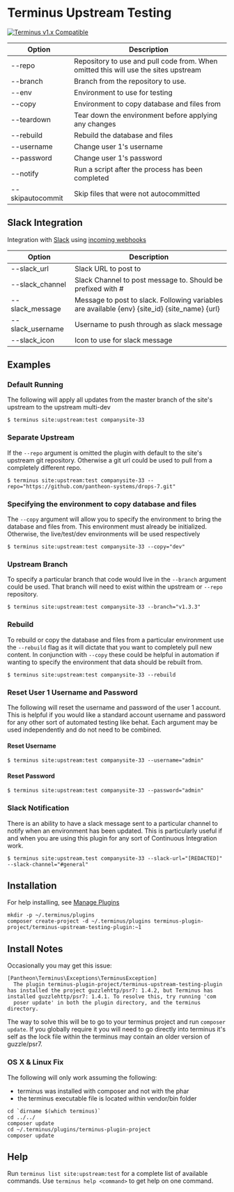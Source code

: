# Terminus Upstream Testing

[![Terminus v1.x Compatible](https://img.shields.io/badge/terminus-v1.x-green.svg)](https://github.com/terminus-plugin-project/terminus-upstream-testing/tree/1.x)

| Option                | Description    |
| --------------------- | -------------- |
| --repo                | Repository to use and pull code from. When omitted this will use the sites upstream |
| --branch              | Branch from the repository to use. |
| --env                 | Environment to use for testing |
| --copy                | Environment to copy database and files from |
| --teardown            | Tear down the environment before applying any changes |
| --rebuild             | Rebuild the database and files |
| --username            | Change user 1's username |
| --password            | Change user 1's password |
| --notify              | Run a script after the process has been completed |
| --skipautocommit      | Skip files that were not autocommitted |

## Slack Integration

Integration with [Slack](https://slack.com) using [incoming webhooks](https://my.slack.com/services/new/incoming-webhook)

| Option                | Description |
| --------------------- | ----------- |
| --slack_url           | Slack URL to post to |
| --slack_channel       | Slack Channel to post message to. Should be prefixed with \# |
| --slack_message       | Message to post to slack. Following variables are available {env} {site_id} {site_name} {url}|
| --slack_username      | Username to push through as slack message |
| --slack_icon          | Icon to use for slack message |

## Examples
### Default Running
The following will apply all updates from the master branch of the site's upstream to the upstream multi-dev 
```
$ terminus site:upstream:test companysite-33
```

### Separate Upstream
If the `--repo` argument is omitted the plugin with default to the site's upstream git repository. Otherwise a git
url could be used to pull from a completely different repo.
```
$ terminus site:upstream:test companysite-33 --repo="https://github.com/pantheon-systems/drops-7.git"
```

### Specifying the environment to copy database and files
The `--copy` argument will allow you to specify the environment to bring the database and files from. This environment
must already be initialized. Otherwise, the live/test/dev environments will be used respectively  
```
$ terminus site:upstream:test companysite-33 --copy="dev"
```

### Upstream Branch
To specify a particular branch that code would live in the `--branch` argument could be used. That branch will need to exist
within the upstream or `--repo` repository.
```
$ terminus site:upstream:test companysite-33 --branch="v1.3.3"
```

### Rebuild
To rebuild or copy the database and files from a particular environment use the `--rebuild` flag as it will dictate
that you want to completely pull new content. In conjunction with `--copy` these could be helpful in automation if
wanting to specify the environment that data should be rebuilt from.
```
$ terminus site:upstream:test companysite-33 --rebuild
```

### Reset User 1 Username and Password
The following will reset the username and password of the user 1 account. This is helpful if you would like a standard
account username and password for any other sort of automated testing like behat. Each argument may be used independently
and do not need to be combined. 

#### Reset Username
```
$ terminus site:upstream:test companysite-33 --username="admin"
```

#### Reset Password
```
$ terminus site:upstream:test companysite-33 --password="admin"
```

### Slack Notification
There is an ability to have a slack message sent to a particular channel to notify when an environment has been updated.
This is particularly useful if and when you are using this plugin for any sort of Continuous Integration work.
```
$ terminus site:upstream.test companysite-33 --slack-url="[REDACTED]" --slack-channel="#general"
```

## Installation
For help installing, see [Manage Plugins](https://pantheon.io/docs/terminus/plugins/)
```
mkdir -p ~/.terminus/plugins
composer create-project -d ~/.terminus/plugins terminus-plugin-project/terminus-upstream-testing-plugin:~1
```

## Install Notes
Occasionally you may get this issue:
```
[Pantheon\Terminus\Exceptions\TerminusException]
  The plugin terminus-plugin-project/terminus-upstream-testing-plugin has installed the project guzzlehttp/psr7: 1.4.2, but Terminus has installed guzzlehttp/psr7: 1.4.1. To resolve this, try running 'com
  poser update' in both the plugin directory, and the terminus directory.
```

The way to solve this will be to go to your terminus project and run `composer update`. If you globally require it you
will need to go directly into terminus it's self as the lock file within the terminus may contain an older version of guzzle/psr7.

### OS X & Linux Fix

The following will only work assuming the following:

* terminus was installed with composer and not with the phar
* the terminus executable file is located within vendor/bin folder

```
cd `dirname $(which terminus)`
cd ../../
composer update
cd ~/.terminus/plugins/terminus-plugin-project
composer update
```

## Help
Run `terminus list site:upstream:test` for a complete list of available commands. Use `terminus help <command>` to get help on one command.

